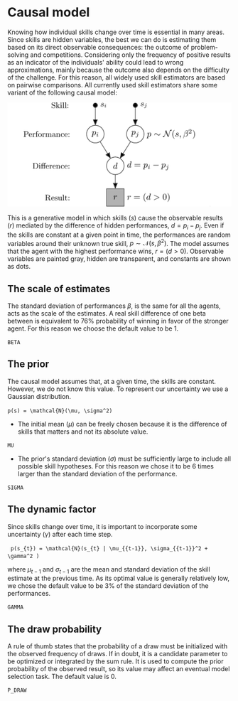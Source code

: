 # Causal model

Knowing how individual skills change over time is essential in many areas. 
Since skills are hidden variables, the best we can do is estimating them based on its direct observable consequences: the outcome of problem-solving and competitions. 
Considering only the frequency of positive results as an indicator of the individuals' ability could lead to wrong approximations, mainly because the outcome also depends on the difficulty of the challenge. 
For this reason, all widely used skill estimators are based on pairwise comparisons.
All currently used skill estimators share some variant of the following causal model:

![elo](../../figures/static/elo.png)

This is a generative model in which skills ($s$) cause the observable results ($r$) mediated by the difference of hidden performances, $d =p_i - p_j$.
Even if the skills are constant at a given point in time, the performances are random variables around their unknown true skill, $p \sim \mathcal{N}(s,\beta^2)$.
The model assumes that the agent with the highest performance wins, $r = (d > 0)$.
Observable variables are painted gray, hidden are transparent, and constants are shown as dots. 


## The scale of estimates

The standard deviation of performances $\beta$, is the same for all the agents, acts as the scale of the estimates.
A real skill difference of one beta between is equivalent to 76% probability of winning in favor of the stronger agent.
For this reason we choose the default value to be 1.

```@docs
BETA
```

## The prior

The causal model assumes that, at a given time, the skills are constant. However, we do not know this value.
To represent our uncertainty we use a Gaussian distribution.

`` p(s) = \mathcal{N}(\mu, \sigma^2) ``

- The initial mean ($\mu$) can be freely chosen because it is the difference of skills that matters and not its absolute value.

```@docs
MU
```

- The prior's standard deviation ($\sigma$) must be sufficiently large to include all possible skill hypotheses. For this reason we chose it to be 6 times larger than the standard deviation of the performance.

```@docs
SIGMA
```

## The dynamic factor

Since skills change over time, it is important to incorporate some uncertainty ($\gamma$) after each time step.

`` p(s_{t}) = \mathcal{N}(s_{t} | \mu_{{t-1}}, \sigma_{{t-1}}^2 + \gamma^2 )``

where $\mu_{t-1}$ and $\sigma_{t-1}$ are the mean and standard deviation of the skill estimate at the previous time.
As its optimal value is generally relatively low, we chose the default value to be 3% of the standard deviation of the performances.

```@docs
GAMMA
```

## The draw probability

A rule of thumb states that the probability of a draw must be initialized with the observed frequency of draws.
If in doubt, it is a candidate parameter to be optimized or integrated by the sum rule. It is used to compute the prior probability of the observed result, so its value may affect an eventual model selection task.
The default value is 0.

```@docs
P_DRAW
```

